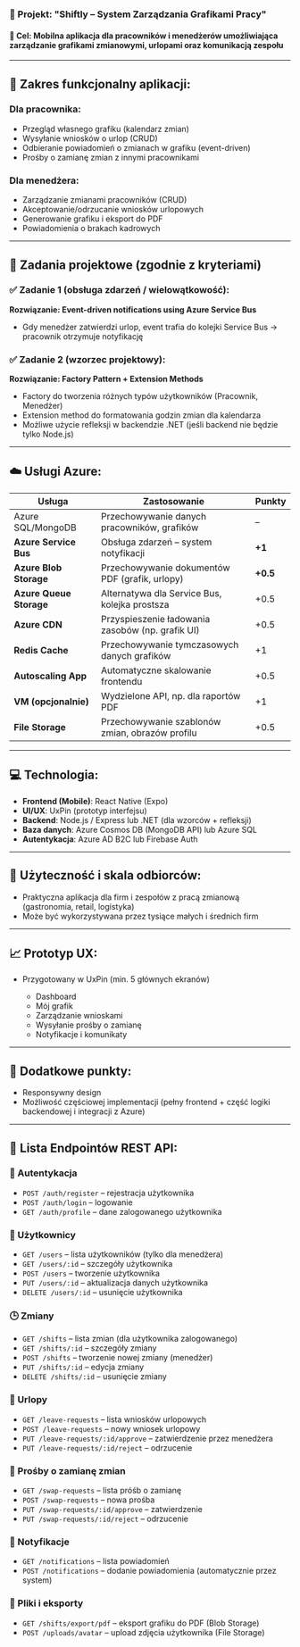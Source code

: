 ### 📱 Projekt: "Shiftly – System Zarządzania Grafikami Pracy"



#### 🎯 Cel: Mobilna aplikacja dla pracowników i menedżerów umożliwiająca zarządzanie grafikami zmianowymi, urlopami oraz komunikacją zespołu

---

## 🔧 Zakres funkcjonalny aplikacji:

### Dla pracownika:

* Przegląd własnego grafiku (kalendarz zmian)
* Wysyłanie wniosków o urlop (CRUD)
* Odbieranie powiadomień o zmianach w grafiku (event-driven)
* Prośby o zamianę zmian z innymi pracownikami

### Dla menedżera:

* Zarządzanie zmianami pracowników (CRUD)
* Akceptowanie/odrzucanie wniosków urlopowych
* Generowanie grafiku i eksport do PDF
* Powiadomienia o brakach kadrowych

---

## 📐 Zadania projektowe (zgodnie z kryteriami)

### ✅ Zadanie 1 (obsługa zdarzeń / wielowątkowość):

**Rozwiązanie: Event-driven notifications using Azure Service Bus**

* Gdy menedżer zatwierdzi urlop, event trafia do kolejki Service Bus → pracownik otrzymuje notyfikację

### ✅ Zadanie 2 (wzorzec projektowy):

**Rozwiązanie: Factory Pattern + Extension Methods**

* Factory do tworzenia różnych typów użytkowników (Pracownik, Menedżer)
* Extension method do formatowania godzin zmian dla kalendarza
* Możliwe użycie refleksji w backendzie .NET (jeśli backend nie będzie tylko Node.js)

---

## ☁️ Usługi Azure:

| Usługa                  | Zastosowanie                                     | Punkty   |
| ----------------------- | ------------------------------------------------ | -------- |
| Azure SQL/MongoDB       | Przechowywanie danych pracowników, grafików      | –        |
| **Azure Service Bus**   | Obsługa zdarzeń – system notyfikacji             | **+1**   |
| **Azure Blob Storage**  | Przechowywanie dokumentów PDF (grafik, urlopy)   | **+0.5** |
| **Azure Queue Storage** | Alternatywa dla Service Bus, kolejka prostsza    | +0.5     |
| **Azure CDN**           | Przyspieszenie ładowania zasobów (np. grafik UI) | +0.5     |
| **Redis Cache**         | Przechowywanie tymczasowych danych grafików      | +1       |
| **Autoscaling App**     | Automatyczne skalowanie frontendu                | +0.5     |
| **VM (opcjonalnie)**    | Wydzielone API, np. dla raportów PDF             | +1       |
| **File Storage**        | Przechowywanie szablonów zmian, obrazów profilu  | +0.5     |

---

## 💻 Technologia:

* **Frontend (Mobile)**: React Native (Expo)
* **UI/UX**: UxPin (prototyp interfejsu)
* **Backend**: Node.js / Express lub .NET (dla wzorców + refleksji)
* **Baza danych**: Azure Cosmos DB (MongoDB API) lub Azure SQL
* **Autentykacja**: Azure AD B2C lub Firebase Auth

---

## 📲 Użyteczność i skala odbiorców:

* Praktyczna aplikacja dla firm i zespołów z pracą zmianową (gastronomia, retail, logistyka)
* Może być wykorzystywana przez tysiące małych i średnich firm

---

## 📈 Prototyp UX:

* Przygotowany w UxPin (min. 5 głównych ekranów)

  * Dashboard
  * Mój grafik
  * Zarządzanie wnioskami
  * Wysyłanie prośby o zamianę
  * Notyfikacje i komunikaty

---

## 📌 Dodatkowe punkty:

* Responsywny design
* Możliwość częściowej implementacji (pełny frontend + część logiki backendowej i integracji z Azure)

---

## 🔁 Lista Endpointów REST API:

### 👤 Autentykacja

* `POST /auth/register` – rejestracja użytkownika
* `POST /auth/login` – logowanie
* `GET /auth/profile` – dane zalogowanego użytkownika

### 👥 Użytkownicy

* `GET /users` – lista użytkowników (tylko dla menedżera)
* `GET /users/:id` – szczegóły użytkownika
* `POST /users` – tworzenie użytkownika
* `PUT /users/:id` – aktualizacja danych użytkownika
* `DELETE /users/:id` – usunięcie użytkownika

### 🕒 Zmiany

* `GET /shifts` – lista zmian (dla użytkownika zalogowanego)
* `GET /shifts/:id` – szczegóły zmiany
* `POST /shifts` – tworzenie nowej zmiany (menedżer)
* `PUT /shifts/:id` – edycja zmiany
* `DELETE /shifts/:id` – usunięcie zmiany

### 🌴 Urlopy

* `GET /leave-requests` – lista wniosków urlopowych
* `POST /leave-requests` – nowy wniosek urlopowy
* `PUT /leave-requests/:id/approve` – zatwierdzenie przez menedżera
* `PUT /leave-requests/:id/reject` – odrzucenie

### 🔄 Prośby o zamianę zmian

* `GET /swap-requests` – lista próśb o zamianę
* `POST /swap-requests` – nowa prośba
* `PUT /swap-requests/:id/approve` – zatwierdzenie
* `PUT /swap-requests/:id/reject` – odrzucenie

### 🔔 Notyfikacje

* `GET /notifications` – lista powiadomień
* `POST /notifications` – dodanie powiadomienia (automatycznie przez system)

### 📁 Pliki i eksporty

* `GET /shifts/export/pdf` – eksport grafiku do PDF (Blob Storage)
* `POST /uploads/avatar` – upload zdjęcia użytkownika (File Storage)
